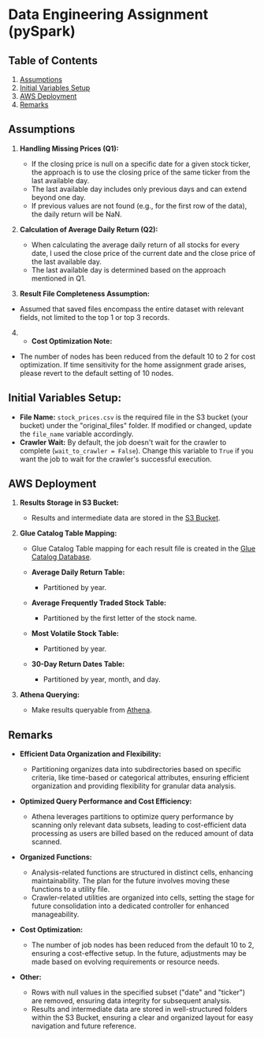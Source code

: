 # Data Engineering Assignment (pySpark)

## Table of Contents
1. [Assumptions](#assumptions)
2. [Initial Variables Setup](#initial-variables-setup)
3. [AWS Deployment](#aws-deployment)
4. [Remarks](#remarks)


## Assumptions
1. **Handling Missing Prices (Q1):**
   - If the closing price is null on a specific date for a given stock ticker, the approach is to use the closing price of the same ticker from the last available day.
   - The last available day includes only previous days and can extend beyond one day.
   - If previous values are not found (e.g., for the first row of the data), the daily return will be NaN.

2. **Calculation of Average Daily Return (Q2):**
   - When calculating the average daily return of all stocks for every date, I used the close price of the current date and the close price of the last available day.
   - The last available day is determined based on the approach mentioned in Q1.

3. **Result File Completeness Assumption:**
  - Assumed that saved files encompass the entire dataset with relevant fields, not limited to the top 1 or top 3 records.

4. - **Cost Optimization Note:**
  - The number of nodes has been reduced from the default 10 to 2 for cost optimization. If time sensitivity for the home assignment grade arises, please revert to the default setting of 10 nodes.



## Initial Variables Setup:
  - **File Name:** `stock_prices.csv` is the required file in the S3 bucket (your bucket) under the "original_files" folder. If modified or changed, update the `file_name` variable accordingly.
  - **Crawler Wait:** By default, the job doesn't wait for the crawler to complete (`wait_to_crawler = False`). Change this variable to `True` if you want the job to wait for the crawler's successful execution.
    


## AWS Deployment

1. **Results Storage in S3 Bucket:**
   - Results and intermediate data are stored in the [S3 Bucket](https://s3.console.aws.amazon.com/s3/buckets/aws-glue-home-assignment-or-azar?region=us-east-1&bucketType=general&tab=objects).

2. **Glue Catalog Table Mapping:**
   - Glue Catalog Table mapping for each result file is created in the [Glue Catalog Database](https://us-east-1.console.aws.amazon.com/glue/home?region=us-east-1#/v2/data-catalog/databases/view/aws-glue-home-assignment-or-azar-db?catalogId=249751718460).

   - **Average Daily Return Table:**
      - Partitioned by year.

   - **Average Frequently Traded Stock Table:**
      - Partitioned by the first letter of the stock name.

   - **Most Volatile Stock Table:**
      - Partitioned by year.

   - **30-Day Return Dates Table:**
      - Partitioned by year, month, and day.

4. **Athena Querying:**
   - Make results queryable from [Athena](https://us-east-1.console.aws.amazon.com/athena/home?region=us-east-1#/query-editor).

     

## Remarks

- **Efficient Data Organization and Flexibility:** 
  - Partitioning organizes data into subdirectories based on specific criteria, like time-based or categorical attributes, ensuring efficient organization and providing flexibility for granular data analysis.

- **Optimized Query Performance and Cost Efficiency:** 
  - Athena leverages partitions to optimize query performance by scanning only relevant data subsets, leading to cost-efficient data processing as users are billed based on the reduced amount of data scanned.
  
- **Organized Functions:**
  - Analysis-related functions are structured in distinct cells, enhancing maintainability. The plan for the future involves moving these functions to a utility file.
  - Crawler-related utilities are organized into cells, setting the stage for future consolidation into a dedicated controller for enhanced manageability.
   
- **Cost Optimization:**
  - The number of job nodes has been reduced from the default 10 to 2, ensuring a cost-effective setup. In the future, adjustments may be made based on evolving requirements or resource needs.
    
- **Other:**
  - Rows with null values in the specified subset ("date" and "ticker") are removed, ensuring data integrity for subsequent analysis.
  - Results and intermediate data are stored in well-structured folders within the S3 Bucket, ensuring a clear and organized layout for easy navigation and future reference.
